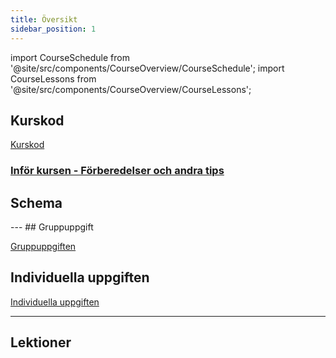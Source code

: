 ```yaml
---
title: Översikt
sidebar_position: 1
---
```


import CourseSchedule from '@site/src/components/CourseOverview/CourseSchedule';
import CourseLessons from '@site/src/components/CourseOverview/CourseLessons';

## Kurskod
[Kurskod](https://github.com/Jonatan-Vahlberg-WAS/nackademin-WEBB24-cms-lessons)

### [Inför kursen - Förberedelser och andra tips](/docs/course/preperation)

## Schema
<CourseSchedule />
---
## Gruppuppgift

[Gruppuppgiften](/docs/course/group-task)

## Individuella uppgiften

[Individuella uppgiften](/docs/course/individual-task)

---

## Lektioner

<CourseLessons />